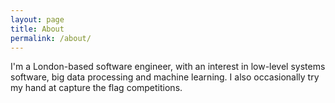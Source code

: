 ```yaml
---
layout: page
title: About
permalink: /about/
---
```


I'm a London-based software engineer, with an interest in low-level systems software, big data processing and machine learning. I also occasionally try my hand at capture the flag competitions.
